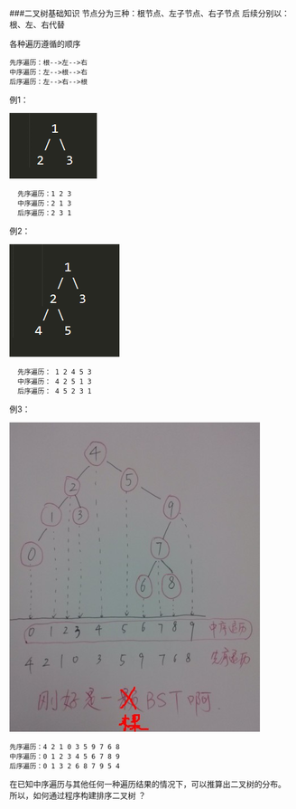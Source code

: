 ###二叉树基础知识
节点分为三种：根节点、左子节点、右子节点
后续分别以：根、左、右代替

各种遍历遵循的顺序

	先序遍历：根-->左-->右
	中序遍历：左-->根-->右
	后序遍历：左-->右-->根

例1：
	
![test](image/20160404013155321.png)
		
	  先序遍历：1 2 3	  
	  中序遍历：2 1 3	  
	  后序遍历：2 3 1
  

例2：

  ![](image/20160404013625932.png)
	  
	  先序遍历： 1 2 4 5 3
	  中序遍历： 4 2 5 1 3
	  后序遍历： 4 5 2 3 1
	 
例3：

  ![](image/20130609195259828.png)
	  
	先序遍历：4 2 1 0 3 5 9 7 6 8
	中序遍历：0 1 2 3 4 5 6 7 8 9
	后序遍历：0 1 3 2 6 8 7 9 5 4
  
  
 在已知中序遍历与其他任何一种遍历结果的情况下，可以推算出二叉树的分布。
 所以，如何通过程序构建排序二叉树 ？
	
  